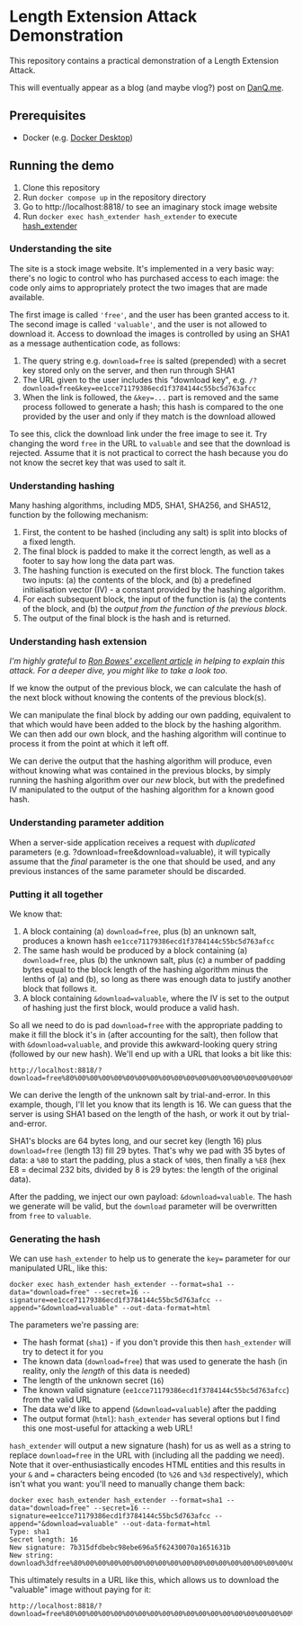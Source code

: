 # Length Extension Attack Demonstration

This repository contains a practical demonstration of a Length Extension Attack.

This will eventually appear as a blog (and maybe vlog?) post on [DanQ.me](https://danq.me/).

## Prerequisites

- Docker (e.g. [Docker Desktop](https://www.docker.com/products/docker-desktop/))

## Running the demo

1. Clone this repository
2. Run `docker compose up` in the repository directory
3. Go to http://localhost:8818/ to see an imaginary stock image website
4. Run `docker exec hash_extender hash_extender` to execute [hash_extender](https://github.com/iagox86/hash_extender)

### Understanding the site

The site is a stock image website. It's implemented in a very basic way: there's no logic to control who has purchased access to each image: the code only aims to appropriately protect the two images that are made available.

The first image is called `'free'`, and the user has been granted access to it. The second image is called `'valuable'`, and the user is not allowed to download it. Access to download the images is controlled by using an SHA1 as a message authentication code, as follows:

1. The query string e.g. `download=free` is salted (prepended) with a secret key stored only on the server, and then run through SHA1
2. The URL given to the user includes this "download key", e.g. `/?download=free&key=ee1cce71179386ecd1f3784144c55bc5d763afcc`
3. When the link is followed, the `&key=...` part is removed and the same process followed to generate a hash; this hash is compared to the one provided by the user and only if they match is the download allowed

To see this, click the download link under the free image to see it. Try changing the word `free` in the URL to `valuable` and see that the download is rejected. Assume that it is not practical to correct the hash because you do not know the secret key that was used to salt it.

### Understanding hashing

Many hashing algorithms, including MD5, SHA1, SHA256, and SHA512, function by the following mechanism:

1. First, the content to be hashed (including any salt) is split into blocks of a fixed length.
2. The final block is padded to make it the correct length, as well as a footer to say how long the data part was.
3. The hashing function is executed on the first block. The function takes two inputs: (a) the contents of the block, and (b) a predefined initialisation vector (IV) - a constant provided by the hashing algorithm.
4. For each subsequent block, the input of the function is (a) the contents of the block, and (b) the _output from the function of the previous block_.
5. The output of the final block is the hash and is returned.

### Understanding hash extension

*I'm highly grateful to [Ron Bowes' excellent article](https://www.skullsecurity.org/2012/everything-you-need-to-know-about-hash-length-extension-attacks) in helping to explain this attack. For a deeper dive, you might like to take a look too.*

If we know the output of the previous block, we can calculate the hash of the next block without knowing the contents of the previous block(s).

We can manipulate the final block by adding our own padding, equivalent to that which would have been added to the block by the hashing algorithm. We can then add our own block, and the hashing algorithm will continue to process it from the point at which it left off.

We can derive the output that the hashing algorithm will produce, even without knowing what was contained in the previous blocks, by simply running the hashing algorithm over our _new_ block, but with the predefined IV manipulated to the output of the hashing algorithm for a known good hash.

### Understanding parameter addition

When a server-side application receives a request with _duplicated_ parameters (e.g. ?download=free&download=valuable), it will typically assume that the _final_ parameter is the one that should be used, and any previous instances of the same parameter should be discarded.

### Putting it all together

We know that:

1. A block containing (a) `download=free`, plus (b) an unknown salt, produces a known hash `ee1cce71179386ecd1f3784144c55bc5d763afcc`
2. The same hash would be produced by a block containing (a) `download=free`, plus (b) the unknown salt, plus (c) a number of padding bytes equal to the block length of the hashing algorithm minus the lenths of (a) and (b), so long as there was enough data to justify another block that follows it.
3. A block containing `&download=valuable`, where the IV is set to the output of hashing just the first block, would produce a valid hash.

So all we need to do is pad `download=free` with the appropriate padding to make it fill the block it's in (after accounting for the salt), then follow that with `&download=valuable`, and provide this awkward-looking query string (followed by our new hash). We'll end up with a URL that looks a bit like this:

```
http://localhost:8818/?download=free%80%00%00%00%00%00%00%00%00%00%00%00%00%00%00%00%00%00%00%00%00%00%00%00%00%00%00%00%00%00%00%00%00%00%e8&download=valuable&key=...
```

We can derive the length of the unknown salt by trial-and-error. In this example, though, I'll let you know that its length is 16. We can guess that the server is using SHA1 based on the length of the hash, or work it out by trial-and-error.

SHA1's blocks are 64 bytes long, and our secret key (length 16) plus `download=free` (length 13) fill 29 bytes. That's why we pad with 35 bytes of data: a `%80` to start the padding, plus a stack of `%00`s, then finally a `%E8` (hex E8 = decimal 232 bits, divided by 8 is 29 bytes: the length of the original data).

After the padding, we inject our own payload: `&download=valuable`. The hash we generate will be valid, but the `download` parameter will be overwritten from `free` to `valuable`.

### Generating the hash

We can use `hash_extender` to help us to generate the `key=` parameter for our manipulated URL, like this:

```
docker exec hash_extender hash_extender --format=sha1 --data="download=free" --secret=16 --signature=ee1cce71179386ecd1f3784144c55bc5d763afcc --append="&download=valuable" --out-data-format=html
```

The parameters we're passing are:

- The hash format (`sha1`) - if you don't provide this then `hash_extender` will try to detect it for you
- The known data (`download=free`) that was used to generate the hash (in reality, only the _length_ of this data is needed)
- The length of the unknown secret (`16`)
- The known valid signature (`ee1cce71179386ecd1f3784144c55bc5d763afcc`) from the valid URL
- The data we'd like to append (`&download=valuable`) after the padding
- The output format (`html`): `hash_extender` has several options but I find this one most-useful for attacking a web URL!

`hash_extender` will output a new signature (hash) for us as well as a string to replace `download=free` in the URL with (including all the padding we need). Note that it over-enthusiastically encodes HTML entities and this results in your `&` and `=` characters being encoded (to `%26` and `%3d` respectively), which isn't what you want: you'll need to manually change them back:

```
docker exec hash_extender hash_extender --format=sha1 --data="download=free" --secret=16 --signature=ee1cce71179386ecd1f3784144c55bc5d763afcc --append="&download=valuable" --out-data-format=html
Type: sha1
Secret length: 16
New signature: 7b315dfdbebc98ebe696a5f62430070a1651631b
New string: download%3dfree%80%00%00%00%00%00%00%00%00%00%00%00%00%00%00%00%00%00%00%00%00%00%00%00%00%00%00%00%00%00%00%00%00%00%e8%26download%3dvaluable
```

This ultimately results in a URL like this, which allows us to download the "valuable" image without paying for it:

```
http://localhost:8818/?download=free%80%00%00%00%00%00%00%00%00%00%00%00%00%00%00%00%00%00%00%00%00%00%00%00%00%00%00%00%00%00%00%00%00%00%e8&download=valuable&key=7b315dfdbebc98ebe696a5f62430070a1651631b
```
